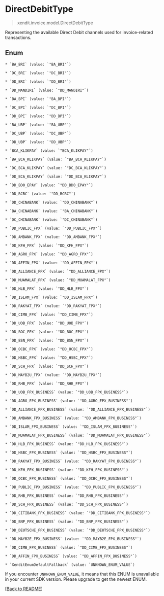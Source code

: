 # DirectDebitType
> xendit.invoice.model.DirectDebitType

Representing the available Direct Debit channels used for invoice-related transactions.


## Enum


    * `BA_BRI` (value: `"BA_BRI"`)

    * `DC_BRI` (value: `"DC_BRI"`)

    * `DD_BRI` (value: `"DD_BRI"`)

    * `DD_MANDIRI` (value: `"DD_MANDIRI"`)

    * `BA_BPI` (value: `"BA_BPI"`)

    * `DC_BPI` (value: `"DC_BPI"`)

    * `DD_BPI` (value: `"DD_BPI"`)

    * `BA_UBP` (value: `"BA_UBP"`)

    * `DC_UBP` (value: `"DC_UBP"`)

    * `DD_UBP` (value: `"DD_UBP"`)

    * `BCA_KLIKPAY` (value: `"BCA_KLIKPAY"`)

    * `BA_BCA_KLIKPAY` (value: `"BA_BCA_KLIKPAY"`)

    * `DC_BCA_KLIKPAY` (value: `"DC_BCA_KLIKPAY"`)

    * `DD_BCA_KLIKPAY` (value: `"DD_BCA_KLIKPAY"`)

    * `DD_BDO_EPAY` (value: `"DD_BDO_EPAY"`)

    * `DD_RCBC` (value: `"DD_RCBC"`)

    * `DD_CHINABANK` (value: `"DD_CHINABANK"`)

    * `BA_CHINABANK` (value: `"BA_CHINABANK"`)

    * `DC_CHINABANK` (value: `"DC_CHINABANK"`)

    * `DD_PUBLIC_FPX` (value: `"DD_PUBLIC_FPX"`)

    * `DD_AMBANK_FPX` (value: `"DD_AMBANK_FPX"`)

    * `DD_KFH_FPX` (value: `"DD_KFH_FPX"`)

    * `DD_AGRO_FPX` (value: `"DD_AGRO_FPX"`)

    * `DD_AFFIN_FPX` (value: `"DD_AFFIN_FPX"`)

    * `DD_ALLIANCE_FPX` (value: `"DD_ALLIANCE_FPX"`)

    * `DD_MUAMALAT_FPX` (value: `"DD_MUAMALAT_FPX"`)

    * `DD_HLB_FPX` (value: `"DD_HLB_FPX"`)

    * `DD_ISLAM_FPX` (value: `"DD_ISLAM_FPX"`)

    * `DD_RAKYAT_FPX` (value: `"DD_RAKYAT_FPX"`)

    * `DD_CIMB_FPX` (value: `"DD_CIMB_FPX"`)

    * `DD_UOB_FPX` (value: `"DD_UOB_FPX"`)

    * `DD_BOC_FPX` (value: `"DD_BOC_FPX"`)

    * `DD_BSN_FPX` (value: `"DD_BSN_FPX"`)

    * `DD_OCBC_FPX` (value: `"DD_OCBC_FPX"`)

    * `DD_HSBC_FPX` (value: `"DD_HSBC_FPX"`)

    * `DD_SCH_FPX` (value: `"DD_SCH_FPX"`)

    * `DD_MAYB2U_FPX` (value: `"DD_MAYB2U_FPX"`)

    * `DD_RHB_FPX` (value: `"DD_RHB_FPX"`)

    * `DD_UOB_FPX_BUSINESS` (value: `"DD_UOB_FPX_BUSINESS"`)

    * `DD_AGRO_FPX_BUSINESS` (value: `"DD_AGRO_FPX_BUSINESS"`)

    * `DD_ALLIANCE_FPX_BUSINESS` (value: `"DD_ALLIANCE_FPX_BUSINESS"`)

    * `DD_AMBANK_FPX_BUSINESS` (value: `"DD_AMBANK_FPX_BUSINESS"`)

    * `DD_ISLAM_FPX_BUSINESS` (value: `"DD_ISLAM_FPX_BUSINESS"`)

    * `DD_MUAMALAT_FPX_BUSINESS` (value: `"DD_MUAMALAT_FPX_BUSINESS"`)

    * `DD_HLB_FPX_BUSINESS` (value: `"DD_HLB_FPX_BUSINESS"`)

    * `DD_HSBC_FPX_BUSINESS` (value: `"DD_HSBC_FPX_BUSINESS"`)

    * `DD_RAKYAT_FPX_BUSINESS` (value: `"DD_RAKYAT_FPX_BUSINESS"`)

    * `DD_KFH_FPX_BUSINESS` (value: `"DD_KFH_FPX_BUSINESS"`)

    * `DD_OCBC_FPX_BUSINESS` (value: `"DD_OCBC_FPX_BUSINESS"`)

    * `DD_PUBLIC_FPX_BUSINESS` (value: `"DD_PUBLIC_FPX_BUSINESS"`)

    * `DD_RHB_FPX_BUSINESS` (value: `"DD_RHB_FPX_BUSINESS"`)

    * `DD_SCH_FPX_BUSINESS` (value: `"DD_SCH_FPX_BUSINESS"`)

    * `DD_CITIBANK_FPX_BUSINESS` (value: `"DD_CITIBANK_FPX_BUSINESS"`)

    * `DD_BNP_FPX_BUSINESS` (value: `"DD_BNP_FPX_BUSINESS"`)

    * `DD_DEUTSCHE_FPX_BUSINESS` (value: `"DD_DEUTSCHE_FPX_BUSINESS"`)

    * `DD_MAYB2E_FPX_BUSINESS` (value: `"DD_MAYB2E_FPX_BUSINESS"`)

    * `DD_CIMB_FPX_BUSINESS` (value: `"DD_CIMB_FPX_BUSINESS"`)

    * `DD_AFFIN_FPX_BUSINESS` (value: `"DD_AFFIN_FPX_BUSINESS"`)

    * `XenditEnumDefaultFallback` (value: `UNKNOWN_ENUM_VALUE`)

If you encounter `UNKNOWN_ENUM_VALUE`, it means that this ENUM is unavailable in your current SDK version. Please upgrade to get the newest ENUM.

[[Back to README]](../../README.md)


